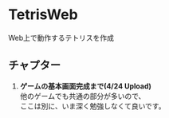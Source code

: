 # TetrisWeb
Web上で動作するテトリスを作成


## チャプター
1.	**ゲームの基本画面完成まで(4/24 Upload)**  
	他のゲームでも共通の部分が多いので、  
	ここは別に、いま深く勉強しなくて良いです。